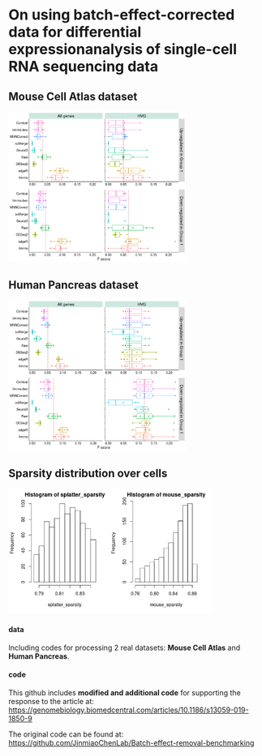 # On using batch-effect-corrected data for differential expressionanalysis of single-cell RNA sequencing data


## Mouse Cell Atlas dataset 
<img src="data/mca_dgsp2095_b155_13.png" width="350">

## Human Pancreas dataset   
<img src="data/pan_b13_dgsp2095_b155_13.png" width="350">

## Sparsity distribution over cells  
<img src="data/sparsity_distribution_over_cells.png" width="400"> 

#### data 
Including codes for processing 2 real datasets: **Mouse Cell Atlas** and **Human Pancreas**.

#### code
This github includes **modified and additional code** for supporting the response to the article at: https://genomebiology.biomedcentral.com/articles/10.1186/s13059-019-1850-9

The original code can be found at: https://github.com/JinmiaoChenLab/Batch-effect-removal-benchmarking
